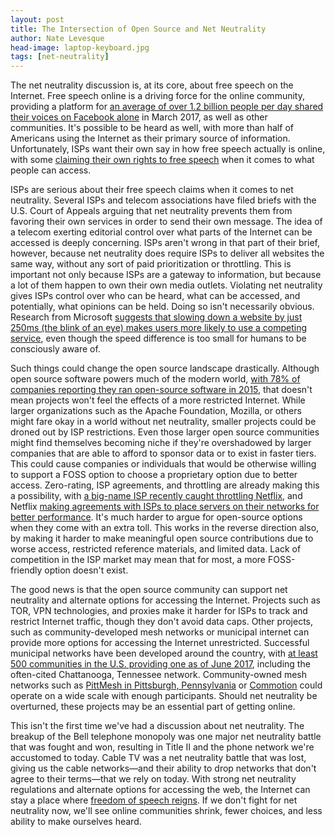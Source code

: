 ```yaml
---
layout: post
title: The Intersection of Open Source and Net Neutrality
author: Nate Levesque
head-image: laptop-keyboard.jpg
tags: [net-neutrality]
---
```


The net neutrality discussion is, at its core, about free speech on the Internet. Free speech online is a driving force for the online community, providing a platform for [an average of over 1.2 billion people per day shared their voices on Facebook alone](http://newsroom.fb.com/company-info/) in March 2017, as well as other communities. It's possible to be heard as well, with more than half of Americans using the Internet as their primary source of information. Unfortunately, ISPs want their own say in how free speech actually is online, with some [claiming their own rights to free speech](https://arstechnica.com/tech-policy/2015/10/net-neutrality-violates-the-first-amendment-according-to-one-isp/) when it comes to what people can access.

ISPs are serious about their free speech claims when it comes to net neutrality. Several ISPs and telecom associations have filed briefs with the U.S. Court of Appeals arguing that net neutrality prevents them from favoring their own services in order to send their own message. The idea of a telecom exerting editorial control over what parts of the Internet can be accessed is deeply concerning. ISPs aren't wrong in that part of their brief, however, because net neutrality does require ISPs to deliver all websites the same way, without any sort of paid prioritization or throttling. This is important not only because ISPs are a gateway to information, but because a lot of them happen to own their own media outlets. Violating net neutrality gives ISPs control over who can be heard, what can be accessed, and potentially, what opinions can be held. Doing so isn't necessarily obvious. Research from Microsoft [suggests that slowing down a website by just 250ms (the blink of an eye) makes users more likely to use a competing service](http://www.nytimes.com/2012/03/01/technology/impatient-web-users-flee-slow-loading-sites.html), even though the speed difference is too small for humans to be consciously aware of.

Such things could change the open source landscape drastically. Although open source software powers much of the modern world, [with 78% of companies reporting they ran open-source software in 2015](http://www.zdnet.com/article/its-an-open-source-world-78-percent-of-companies-run-open-source-software/), that doesn't mean projects won't feel the effects of a more restricted Internet. While larger organizations such as the Apache Foundation, Mozilla, or others might fare okay in a world without net neutrality, smaller projects could be droned out by ISP restrictions. Even those larger open source communities might find themselves becoming niche if they're overshadowed by larger companies that are able to afford to sponsor data or to exist in faster tiers. This could cause companies or individuals that would be otherwise willing to support a FOSS option to choose a proprietary option due to better access. Zero-rating, ISP agreements, and throttling are already making this a possibility, with [a big-name ISP recently caught throttling Netflix](https://www.techdirt.com/blog/netneutrality/articles/20170722/03252237838/verizon-throttles-netflix-subscribers-test-it-doesnt-inform-customers-about.shtml), and Netflix [making agreements with ISPs to place servers on their networks for better performance](https://openconnect.netflix.com/en/). It's much harder to argue for open-source options when they come with an extra toll. This works in the reverse direction also, by making it harder to make meaningful open source contributions due to worse access, restricted reference materials, and limited data. Lack of competition in the ISP market may mean that for most, a more FOSS-friendly option doesn't exist.

The good news is that the open source community can support net neutrality and alternate options for accessing the Internet. Projects such as TOR, VPN technologies, and proxies make it harder for ISPs to track and restrict Internet traffic, though they don't avoid data caps. Other projects, such as community-developed mesh networks or municipal internet can provide more options for accessing the Internet unrestricted. Successful municipal networks have been developed around the country, with [at least 500 communities in the U.S. providing one as of June 2017](https://muninetworks.org/communitymap), including the often-cited Chattanooga, Tennessee network. Community-owned mesh networks such as [PittMesh in Pittsburgh, Pennsylvania](http://www.pittmesh.net/) or [Commotion](https://commotionwireless.net/about/) could operate on a wide scale with enough participants. Should net neutrality be overturned, these projects may be an essential part of getting online.

This isn't the first time we've had a discussion about net neutrality. The breakup of the Bell telephone monopoly was one major net neutrality battle that was fought and won, resulting in Title II and the phone network we're accustomed to today. Cable TV was a net neutrality battle that was lost, giving us the cable networks—and their ability to drop networks that don't agree to their terms—that we rely on today. With strong net neutrality regulations and alternate options for accessing the web, the Internet can stay a place where [freedom of speech reigns](http://www.cjfe.org/net_neutrality_a_free_internet_protects_free_speech). If we don't fight for net neutrality now, we'll see online communities shrink, fewer choices, and less ability to make ourselves heard.
